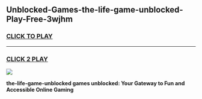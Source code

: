 
## Unblocked-Games-the-life-game-unblocked-Play-Free-3wjhm
<h3>
<a href="https://premium76.site?title=the-life-game-unblocked&ref=21A">CLICK TO PLAY</a></h3>
<hr>

<h3>
<a href="https://premium76.site?title=the-life-game-unblocked&ref=21A">CLICK 2 PLAY</a>
  
</h3>

<a href="https://premium76.site?title=the-life-game-unblocked&ref=21A"><img src="https://clearcache.store/games.png"></a>


**the-life-game-unblocked games unblocked: Your Gateway to Fun and Accessible Online Gaming**
